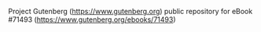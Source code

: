 Project Gutenberg (https://www.gutenberg.org) public repository
for eBook #71493 (https://www.gutenberg.org/ebooks/71493)
